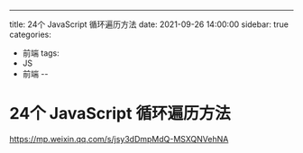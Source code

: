 ---
title: 24个 JavaScript 循环遍历方法
date: 2021-09-26 14:00:00
sidebar: true
categories:
  - 前端
tags:
  - JS
  - 前端
--

# 24个 JavaScript 循环遍历方法
https://mp.weixin.qq.com/s/jsy3dDmpMdQ-MSXQNVehNA

